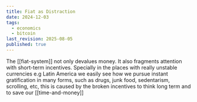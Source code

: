 ```yaml
---
title: Fiat as Distraction
date: 2024-12-03
tags:
  - economics
  - bitcoin
last_revision: 2025-08-05
published: true
---
```

The [[fiat-system]] not only devalues money. It also fragments attention with short-term incentives. 
Specially in the places with really unstable currencies e.g Latin America we easily see how we pursue instant gratification in many forms, such as drugs, junk food, sedentarism, scrolling, etc, this is caused by the broken incentives to think long term and to save our [[time-and-money]]


